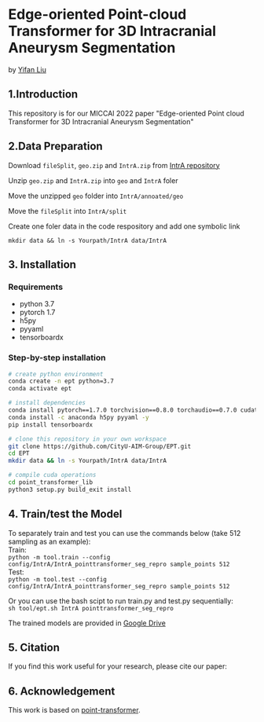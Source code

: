 # Edge-oriented Point-cloud Transformer for 3D Intracranial Aneurysm Segmentation
by [Yifan Liu](https://github.com/yifliu3)


## 1.Introduction
This repository is for our MICCAI 2022 paper "Edge-oriented Point cloud Transformer for 3D Intracranial Aneurysm Segmentation"  

## 2.Data Preparation
Download `fileSplit`, `geo.zip` and `IntrA.zip` from [IntrA repository](https://github.com/intra3d2019/IntrA)  

Unzip `geo.zip` and `IntrA.zip` into `geo` and `IntrA` foler  

Move the unzipped `geo` folder into `IntrA/annoated/geo`  

Move the `fileSplit` into `IntrA/split`
  
Create one foler data in the code respository and add one symbolic link  

`mkdir data && ln -s Yourpath/IntrA data/IntrA`

## 3. Installation
### Requirements
- python 3.7
- pytorch 1.7
- h5py
- pyyaml
- tensorboardx

### Step-by-step installation
```bash
# create python environment
conda create -n ept python=3.7
conda activate ept

# install dependencies
conda install pytorch==1.7.0 torchvision==0.8.0 torchaudio==0.7.0 cudatoolkit=10.1 -c pytorch
conda install -c anaconda h5py pyyaml -y
pip install tensorboardx

# clone this repository in your own workspace
git clone https://github.com/CityU-AIM-Group/EPT.git
cd EPT
mkdir data && ln -s Yourpath/IntrA data/IntrA

# compile cuda operations
cd point_transformer_lib
python3 setup.py build_exit install

```

## 4. Train/test the Model 
To separately train and test you can use the commands below (take 512 sampling as an example):  
Train:   
`python -m tool.train --config config/IntrA/IntrA_pointtransformer_seg_repro sample_points 512`  
Test:  
`python -m tool.test --config config/IntrA/IntrA_pointtransformer_seg_repro sample_points 512`  


Or you can use the bash scipt to run train.py and test.py sequentially:  
`sh tool/ept.sh IntrA pointtransformer_seg_repro`  

The trained models are provided in [Google Drive]()

## 5. Citation
If you find this work useful for your research, please cite our paper:


## 6. Acknowledgement
This work is based on [point-transformer](https://github.com/POSTECH-CVLab/point-transformer).

